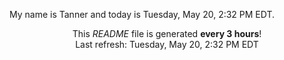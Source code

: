 My name is Tanner and today is Tuesday, May 20, 2:32 PM EDT.

<p align="center">This <i>README</i> file is generated <b>every 3 hours</b>!</br>Last refresh: Tuesday, May 20, 2:32 PM EDT<br /></p>
